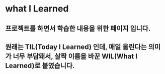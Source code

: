 # what I Learned

## 프로젝트를 하면서 학습한 내용을 위한 페이지 입니다.

## 원래는 TIL(Today I Learned) 인데, 매일 올린다는 의미가 너무 부담돼서, 살짝 이름을 바꾼 WIL(What I Learned)로 붙였습니다.
